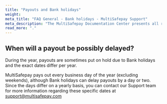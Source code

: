 ```yaml
---
title: "Payouts and Bank holidays"
weight:
meta_title: "FAQ General - Bank holidays - MultiSafepay Support"
meta_description: "The MultiSafepay Documentation Center presents all relevant information about our Plugins and API. You can also find support pages for Payment Methods, Tools and General Questions as well as the contact details of our Support and Integration Teams."
read_more: "."
---
```


## When will a payout be possibly delayed?

During the year, payouts are sometimes put on hold due to Bank holidays and the exact dates differ per year.

MultiSafepay pays out every business day of the year (excluding weekends), although Bank holidays can delay payouts by a day or two. Since the days differ on a yearly basis, you can contact our Support team for more information regarding these specific dates at <support@multisafepay.com>
